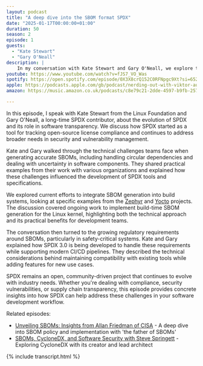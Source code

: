 ```yaml
---
layout: podcast
title: "A deep dive into the SBOM format SPDX"
date: "2025-01-17T00:00:00+01:00"
duration: 50
season: 2
episode: 1
guests:
  - "Kate Stewart"
  - "Gary O'Neall"
description: |
    In my conversation with Kate Stewart and Gary O'Neall, we explore the evolution and impact of SPDX in software transparency. From its origins in license compliance to its current role in security and vulnerability tracking, we unpack how this open standard is shaping modern software development practices. The discussion reveals fascinating insights into SBOM generation challenges and how SPDX 3.0 is being designed to meet the demands of today's CI/CD environments.
youtube: https://www.youtube.com/watch?v=fJS7_VO_Was
spotify: https://open.spotify.com/episode/0X3X8crQ152C0RFNpgc9Xt?si=652026ce49644a86
apple: https://podcasts.apple.com/gb/podcast/nerding-out-with-viktor-audio-only/id1765124230?i=1000684320045
amazon: https://music.amazon.co.uk/podcasts/c8e79c21-2dde-4597-b9fb-257ecbc2bf29/episodes/0a550b00-611e-4251-ba01-3f4cdba0dede/nerding-out-with-viktor-a-deep-dive-into-the-sbom-format-spdx-with-kate-stewart-and-gary-o'neall

---
```


In this episode, I speak with Kate Stewart from the Linux Foundation and Gary O'Neall, a long-time SPDX contributor, about the evolution of SPDX and its role in software transparency. We discuss how SPDX started as a tool for tracking open-source license compliance and continues to address broader needs in security and vulnerability management.

Kate and Gary walked through the technical challenges teams face when generating accurate SBOMs, including handling circular dependencies and dealing with uncertainty in software components. They shared practical examples from their work with various organizations and explained how these challenges influenced the development of SPDX tools and specifications.

We explored current efforts to integrate SBOM generation into build systems, looking at specific examples from the [Zephyr](https://www.zephyrproject.org/) and [Yocto](https://www.yoctoproject.org/) projects. The discussion covered ongoing work to implement build-time SBOM generation for the Linux kernel, highlighting both the technical approach and its practical benefits for development teams.

The conversation then turned to the growing regulatory requirements around SBOMs, particularly in safety-critical systems. Kate and Gary explained how SPDX 3.0 is being developed to handle these requirements while supporting modern CI/CD pipelines. They described the technical considerations behind maintaining compatibility with existing tools while adding features for new use cases.

SPDX remains an open, community-driven project that continues to evolve with industry needs. Whether you're dealing with compliance, security vulnerabilities, or supply chain transparency, this episode provides concrete insights into how SPDX can help address these challenges in your software development workflow.

Related episodes:

- [Unveiling SBOMs: Insights from Allan Friedman of CISA](/podcast/S01E16) - A deep dive into SBOM policy and implementation with 'the father of SBOMs'
- [SBOMs, CycloneDX, and Software Security with Steve Springett](/podcast/S01E22) - Exploring CycloneDX with its creator and lead architect

{% include transcript.html %}
